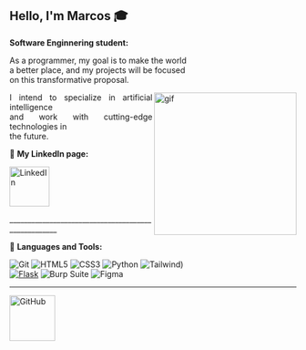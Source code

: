 ## Hello, I'm Marcos :mortar_board:
**<p>Software Enginnering student:</p>**

<p style="text-align: justify;">
  As a programmer, my goal is to make the world<br>
  a better place, and my projects will be focused<br>
  on this transformative proposal.
</p>


<img src="https://github.com/Developer-Marcos/Developer-Marcos/blob/main/necessary-disorder.gif" alt="gif" width="250" align="right">




<p style="text-align: justify;">
  I intend to specialize in artificial intelligence <br>
  and work with cutting-edge technologies in <br>
  the future.
</p>

<p>
    
  :email: **My LinkedIn page:**
  </p> 
  
  <a href="https://www.linkedin.com/in/marcos-gab/" style="display: inline;">
    <img src="https://img.shields.io/badge/linked-in-369?style=flat-square&logo=linkedin&logoColor=white&color=blue" alt="LinkedIn" style="width: 70px; vertical-align: middle;"/>
  </a>

<p>____________________________________________________</p>

<p>
  
  :wrench: **Languages and Tools:**
</p>

![Git](https://img.shields.io/badge/-Git-%23F05032?style=flat-square&logo=git&logoColor=%23ffffff)
![HTML5](https://img.shields.io/badge/-HTML5-%23E44D27?style=flat-square&logo=html5&logoColor=ffffff)
![CSS3](https://img.shields.io/badge/-CSS3-%231572B6?style=flat-square&logo=css3)
![Python](http://img.shields.io/badge/-Python-3776AB?style=flat-square&logo=python&logoColor=ffffff)
![Tailwind](https://img.shields.io/badge/Tailwind-000000?style=for-the-badge&logo=tailwind-css))<br>
[![Flask](https://img.shields.io/badge/Flask-000000?style=flat&logo=flask&logoColor=white)](https://flask.palletsprojects.com/)
<img src="https://img.shields.io/badge/Burp_Suite-202B2A?style=flat-square&logo=burpsuite&logoColor=white" alt="Burp Suite"/>
![Figma](https://img.shields.io/badge/-Figma-%23F24E1E?style=flat-square&logo=figma&logoColor=white)

<hr>
<img src="https://img.shields.io/badge/-GitHub-181717?style=flat-square&logo=github" alt="GitHub" style="width: 80px; height: auto;"/>





